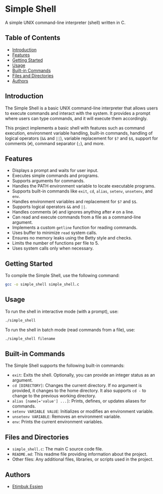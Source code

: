 # Simple Shell

A simple UNIX command-line interpreter (shell) written in C.

## Table of Contents

- [Introduction](#introduction)
- [Features](#features)
- [Getting Started](#getting-started)
- [Usage](#usage)
- [Built-in Commands](#built-in-commands)
- [Files and Directories](#files-and-directories)
- [Authors](#authors)

## Introduction

The Simple Shell is a basic UNIX command-line interpreter that allows users to execute commands and interact with the system. It provides a prompt where users can type commands, and it will execute them accordingly.

This project implements a basic shell with features such as command execution, environment variable handling, built-in commands, handling of logical operators (`&&` and `||`), variable replacement for `$?` and `$$`, support for comments (`#`), command separator (`;`), and more.

## Features

- Displays a prompt and waits for user input.
- Executes simple commands and programs.
- Supports arguments for commands.
- Handles the PATH environment variable to locate executable programs.
- Supports built-in commands like `exit`, `cd`, `alias`, `setenv`, `unsetenv`, and `env`.
- Handles environment variables and replacement for `$?` and `$$`.
- Supports logical operators `&&` and `||`.
- Handles comments (`#`) and ignores anything after `#` on a line.
- Can read and execute commands from a file as a command-line argument.
- Implements a custom `getline` function for reading commands.
- Uses buffer to minimize `read` system calls.
- Ensures no memory leaks using the Betty style and checks.
- Limits the number of functions per file to 5.
- Uses system calls only when necessary.

## Getting Started

To compile the Simple Shell, use the following command:

```bash
gcc -o simple_shell simple_shell.c
```

## Usage

To run the shell in interactive mode (with a prompt), use:

```bash
./simple_shell
```

To run the shell in batch mode (read commands from a file), use:

```bash
./simple_shell filename
```

## Built-in Commands

The Simple Shell supports the following built-in commands:

- `exit`: Exits the shell. Optionally, you can provide an integer status as an argument.
- `cd [DIRECTORY]`: Changes the current directory. If no argument is provided, it changes to the home directory. It also supports `cd -` to change to the previous working directory.
- `alias [name[='value'] ...]`: Prints, defines, or updates aliases for commands.
- `setenv VARIABLE VALUE`: Initializes or modifies an environment variable.
- `unsetenv VARIABLE`: Removes an environment variable.
- `env`: Prints the current environment variables.

## Files and Directories

- `simple_shell.c`: The main C source code file.
- `README.md`: This readme file providing information about the project.
- Other files: Any additional files, libraries, or scripts used in the project.

## Authors

- [Etimbuk Essien](https://github.com/Rexbase)
